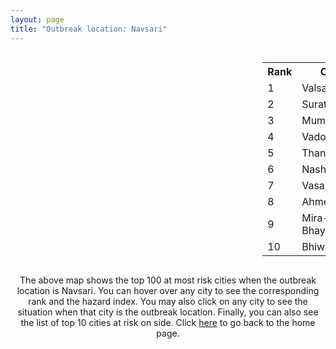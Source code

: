 ```yaml
---
layout: page
title: "Outbreak location: Navsari"
---
```

<div style="width: 100%; overflow: auto;">
<div style="width: 75%; float: left;">
<div id="mapid">
<script src="https://buda-magenta.github.io/hazard_map/load_map.js"></script>

<script>
var marker_outbreak = L.marker([20.952407, 72.932383],{"autoPan": true}).addTo(map); marker_outbreak.bindTooltip("Navsari").openTooltip();

var circle_1 = L.circle([20.432402, 73.141172], {"pane": "markerPane", "color": "red", "fill": true, "fillOpacity": 0.2, "fillRule": "evenodd", "lineCap": "round", "lineJoin": "round", "opacity": 1.0, "radius": 195268, "stroke": true, "weight": 3}).addTo(map);
circle_1.bindTooltip("Valsad<br>rank: 1<br>hazard index: 0.195268")
circle_1.bindPopup('<a href="https://buda-magenta.github.io/hazard_map/Valsad">Valsad</a>')

var circle_2 = L.circle([21.170200, 72.831100], {"pane": "markerPane", "color": "red", "fill": true, "fillOpacity": 0.2, "fillRule": "evenodd", "lineCap": "round", "lineJoin": "round", "opacity": 1.0, "radius": 52910, "stroke": true, "weight": 3}).addTo(map);
circle_2.bindTooltip("Surat<br>rank: 2<br>hazard index: 0.052911")
circle_2.bindPopup('<a href="https://buda-magenta.github.io/hazard_map/Surat">Surat</a>')

var circle_3 = L.circle([19.075990, 72.877393], {"pane": "markerPane", "color": "red", "fill": true, "fillOpacity": 0.2, "fillRule": "evenodd", "lineCap": "round", "lineJoin": "round", "opacity": 1.0, "radius": 31560, "stroke": true, "weight": 3}).addTo(map);
circle_3.bindTooltip("Mumbai<br>rank: 3<br>hazard index: 0.031561")
circle_3.bindPopup('<a href="https://buda-magenta.github.io/hazard_map/Mumbai">Mumbai</a>')

var circle_4 = L.circle([22.297314, 73.194257], {"pane": "markerPane", "color": "red", "fill": true, "fillOpacity": 0.2, "fillRule": "evenodd", "lineCap": "round", "lineJoin": "round", "opacity": 1.0, "radius": 16610, "stroke": true, "weight": 3}).addTo(map);
circle_4.bindTooltip("Vadodara<br>rank: 4<br>hazard index: 0.016610")
circle_4.bindPopup('<a href="https://buda-magenta.github.io/hazard_map/Vadodara">Vadodara</a>')

var circle_5 = L.circle([19.194329, 72.970178], {"pane": "markerPane", "color": "red", "fill": true, "fillOpacity": 0.2, "fillRule": "evenodd", "lineCap": "round", "lineJoin": "round", "opacity": 1.0, "radius": 15046, "stroke": true, "weight": 3}).addTo(map);
circle_5.bindTooltip("Thane<br>rank: 5<br>hazard index: 0.015047")
circle_5.bindPopup('<a href="https://buda-magenta.github.io/hazard_map/Thane">Thane</a>')

var circle_6 = L.circle([20.011247, 73.790236], {"pane": "markerPane", "color": "red", "fill": true, "fillOpacity": 0.2, "fillRule": "evenodd", "lineCap": "round", "lineJoin": "round", "opacity": 1.0, "radius": 12181, "stroke": true, "weight": 3}).addTo(map);
circle_6.bindTooltip("Nashik<br>rank: 6<br>hazard index: 0.012182")
circle_6.bindPopup('<a href="https://buda-magenta.github.io/hazard_map/Nashik">Nashik</a>')

var circle_7 = L.circle([19.439885, 72.880383], {"pane": "markerPane", "color": "red", "fill": true, "fillOpacity": 0.2, "fillRule": "evenodd", "lineCap": "round", "lineJoin": "round", "opacity": 1.0, "radius": 10561, "stroke": true, "weight": 3}).addTo(map);
circle_7.bindTooltip("Vasai<br>rank: 7<br>hazard index: 0.010562")
circle_7.bindPopup('<a href="https://buda-magenta.github.io/hazard_map/Vasai">Vasai</a>')

var circle_8 = L.circle([23.021624, 72.579707], {"pane": "markerPane", "color": "red", "fill": true, "fillOpacity": 0.2, "fillRule": "evenodd", "lineCap": "round", "lineJoin": "round", "opacity": 1.0, "radius": 6968, "stroke": true, "weight": 3}).addTo(map);
circle_8.bindTooltip("Ahmedabad<br>rank: 8<br>hazard index: 0.006969")
circle_8.bindPopup('<a href="https://buda-magenta.github.io/hazard_map/Ahmedabad">Ahmedabad</a>')

var circle_9 = L.circle([19.295200, 72.854400], {"pane": "markerPane", "color": "red", "fill": true, "fillOpacity": 0.2, "fillRule": "evenodd", "lineCap": "round", "lineJoin": "round", "opacity": 1.0, "radius": 6717, "stroke": true, "weight": 3}).addTo(map);
circle_9.bindTooltip("Mira-Bhayandar<br>rank: 9<br>hazard index: 0.006718")
circle_9.bindPopup('<a href="https://buda-magenta.github.io/hazard_map/Mira-Bhayandar">Mira-Bhayandar</a>')

var circle_10 = L.circle([19.362531, 73.078475], {"pane": "markerPane", "color": "red", "fill": true, "fillOpacity": 0.2, "fillRule": "evenodd", "lineCap": "round", "lineJoin": "round", "opacity": 1.0, "radius": 5897, "stroke": true, "weight": 3}).addTo(map);
circle_10.bindTooltip("Bhiwandi<br>rank: 10<br>hazard index: 0.005898")
circle_10.bindPopup('<a href="https://buda-magenta.github.io/hazard_map/Bhiwandi">Bhiwandi</a>')

var circle_11 = L.circle([21.771884, 72.141645], {"pane": "markerPane", "color": "red", "fill": true, "fillOpacity": 0.2, "fillRule": "evenodd", "lineCap": "round", "lineJoin": "round", "opacity": 1.0, "radius": 4895, "stroke": true, "weight": 3}).addTo(map);
circle_11.bindTooltip("Bhavnagar<br>rank: 11<br>hazard index: 0.004895")
circle_11.bindPopup('<a href="https://buda-magenta.github.io/hazard_map/Bhavnagar">Bhavnagar</a>')

var circle_12 = L.circle([19.261944, 73.194760], {"pane": "markerPane", "color": "red", "fill": true, "fillOpacity": 0.2, "fillRule": "evenodd", "lineCap": "round", "lineJoin": "round", "opacity": 1.0, "radius": 4152, "stroke": true, "weight": 3}).addTo(map);
circle_12.bindTooltip("Ulhas Nagar<br>rank: 12<br>hazard index: 0.004153")
circle_12.bindPopup('<a href="https://buda-magenta.github.io/hazard_map/Ulhas_Nagar">Ulhas Nagar</a>')

var circle_13 = L.circle([20.843512, 75.525927], {"pane": "markerPane", "color": "red", "fill": true, "fillOpacity": 0.2, "fillRule": "evenodd", "lineCap": "round", "lineJoin": "round", "opacity": 1.0, "radius": 3309, "stroke": true, "weight": 3}).addTo(map);
circle_13.bindTooltip("Jalgaon<br>rank: 13<br>hazard index: 0.003310")
circle_13.bindPopup('<a href="https://buda-magenta.github.io/hazard_map/Jalgaon">Jalgaon</a>')

var circle_14 = L.circle([22.689507, 72.871520], {"pane": "markerPane", "color": "red", "fill": true, "fillOpacity": 0.2, "fillRule": "evenodd", "lineCap": "round", "lineJoin": "round", "opacity": 1.0, "radius": 2054, "stroke": true, "weight": 3}).addTo(map);
circle_14.bindTooltip("Nadiad<br>rank: 14<br>hazard index: 0.002054")
circle_14.bindPopup('<a href="https://buda-magenta.github.io/hazard_map/Nadiad">Nadiad</a>')

var circle_15 = L.circle([21.365999, 74.284004], {"pane": "markerPane", "color": "red", "fill": true, "fillOpacity": 0.2, "fillRule": "evenodd", "lineCap": "round", "lineJoin": "round", "opacity": 1.0, "radius": 2009, "stroke": true, "weight": 3}).addTo(map);
circle_15.bindTooltip("Nandurbar<br>rank: 15<br>hazard index: 0.002009")
circle_15.bindPopup('<a href="https://buda-magenta.github.io/hazard_map/Nandurbar">Nandurbar</a>')

var circle_16 = L.circle([22.558499, 72.962563], {"pane": "markerPane", "color": "red", "fill": true, "fillOpacity": 0.2, "fillRule": "evenodd", "lineCap": "round", "lineJoin": "round", "opacity": 1.0, "radius": 1863, "stroke": true, "weight": 3}).addTo(map);
circle_16.bindTooltip("Anand<br>rank: 16<br>hazard index: 0.001864")
circle_16.bindPopup('<a href="https://buda-magenta.github.io/hazard_map/Anand">Anand</a>')

var circle_17 = L.circle([21.750000, 73.000000], {"pane": "markerPane", "color": "red", "fill": true, "fillOpacity": 0.2, "fillRule": "evenodd", "lineCap": "round", "lineJoin": "round", "opacity": 1.0, "radius": 1669, "stroke": true, "weight": 3}).addTo(map);
circle_17.bindTooltip("Bharuch<br>rank: 17<br>hazard index: 0.001669")
circle_17.bindPopup('<a href="https://buda-magenta.github.io/hazard_map/Bharuch">Bharuch</a>')

var circle_18 = L.circle([20.993276, 75.839983], {"pane": "markerPane", "color": "red", "fill": true, "fillOpacity": 0.2, "fillRule": "evenodd", "lineCap": "round", "lineJoin": "round", "opacity": 1.0, "radius": 1349, "stroke": true, "weight": 3}).addTo(map);
circle_18.bindTooltip("Bhusawal<br>rank: 18<br>hazard index: 0.001349")
circle_18.bindPopup('<a href="https://buda-magenta.github.io/hazard_map/Bhusawal">Bhusawal</a>')

var circle_19 = L.circle([18.521428, 73.854454], {"pane": "markerPane", "color": "red", "fill": true, "fillOpacity": 0.2, "fillRule": "evenodd", "lineCap": "round", "lineJoin": "round", "opacity": 1.0, "radius": 1316, "stroke": true, "weight": 3}).addTo(map);
circle_19.bindTooltip("Pune<br>rank: 19<br>hazard index: 0.001317")
circle_19.bindPopup('<a href="https://buda-magenta.github.io/hazard_map/Pune">Pune</a>')

var circle_20 = L.circle([19.143607, 73.295535], {"pane": "markerPane", "color": "red", "fill": true, "fillOpacity": 0.2, "fillRule": "evenodd", "lineCap": "round", "lineJoin": "round", "opacity": 1.0, "radius": 987, "stroke": true, "weight": 3}).addTo(map);
circle_20.bindTooltip("Ambarnath<br>rank: 20<br>hazard index: 0.000987")
circle_20.bindPopup('<a href="https://buda-magenta.github.io/hazard_map/Ambarnath">Ambarnath</a>')

var circle_21 = L.circle([22.610318, 73.461706], {"pane": "markerPane", "color": "red", "fill": true, "fillOpacity": 0.2, "fillRule": "evenodd", "lineCap": "round", "lineJoin": "round", "opacity": 1.0, "radius": 947, "stroke": true, "weight": 3}).addTo(map);
circle_21.bindTooltip("Kalol<br>rank: 21<br>hazard index: 0.000947")
circle_21.bindPopup('<a href="https://buda-magenta.github.io/hazard_map/Kalol">Kalol</a>')

var circle_22 = L.circle([19.877263, 75.339024], {"pane": "markerPane", "color": "red", "fill": true, "fillOpacity": 0.2, "fillRule": "evenodd", "lineCap": "round", "lineJoin": "round", "opacity": 1.0, "radius": 866, "stroke": true, "weight": 3}).addTo(map);
circle_22.bindTooltip("Aurangabad<br>rank: 22<br>hazard index: 0.000866")
circle_22.bindPopup('<a href="https://buda-magenta.github.io/hazard_map/Aurangabad">Aurangabad</a>')

var circle_23 = L.circle([28.651718, 77.221939], {"pane": "markerPane", "color": "red", "fill": true, "fillOpacity": 0.2, "fillRule": "evenodd", "lineCap": "round", "lineJoin": "round", "opacity": 1.0, "radius": 840, "stroke": true, "weight": 3}).addTo(map);
circle_23.bindTooltip("Delhi<br>rank: 23<br>hazard index: 0.000841")
circle_23.bindPopup('<a href="https://buda-magenta.github.io/hazard_map/Delhi">Delhi</a>')

var circle_24 = L.circle([22.168600, 71.668500], {"pane": "markerPane", "color": "red", "fill": true, "fillOpacity": 0.2, "fillRule": "evenodd", "lineCap": "round", "lineJoin": "round", "opacity": 1.0, "radius": 818, "stroke": true, "weight": 3}).addTo(map);
circle_24.bindTooltip("Botad<br>rank: 24<br>hazard index: 0.000818")
circle_24.bindPopup('<a href="https://buda-magenta.github.io/hazard_map/Botad">Botad</a>')

var circle_25 = L.circle([18.627929, 73.800983], {"pane": "markerPane", "color": "red", "fill": true, "fillOpacity": 0.2, "fillRule": "evenodd", "lineCap": "round", "lineJoin": "round", "opacity": 1.0, "radius": 442, "stroke": true, "weight": 3}).addTo(map);
circle_25.bindTooltip("Pimpri Chinchwad<br>rank: 25<br>hazard index: 0.000443")
circle_25.bindPopup('<a href="https://buda-magenta.github.io/hazard_map/Pimpri_Chinchwad">Pimpri Chinchwad</a>')

var circle_26 = L.circle([20.761862, 77.192172], {"pane": "markerPane", "color": "red", "fill": true, "fillOpacity": 0.2, "fillRule": "evenodd", "lineCap": "round", "lineJoin": "round", "opacity": 1.0, "radius": 436, "stroke": true, "weight": 3}).addTo(map);
circle_26.bindTooltip("Akola<br>rank: 26<br>hazard index: 0.000437")
circle_26.bindPopup('<a href="https://buda-magenta.github.io/hazard_map/Akola">Akola</a>')

var circle_27 = L.circle([22.750000, 71.666667], {"pane": "markerPane", "color": "red", "fill": true, "fillOpacity": 0.2, "fillRule": "evenodd", "lineCap": "round", "lineJoin": "round", "opacity": 1.0, "radius": 392, "stroke": true, "weight": 3}).addTo(map);
circle_27.bindTooltip("Surendranagar<br>rank: 27<br>hazard index: 0.000393")
circle_27.bindPopup('<a href="https://buda-magenta.github.io/hazard_map/Surendranagar">Surendranagar</a>')

var circle_28 = L.circle([15.398403, 73.812918], {"pane": "markerPane", "color": "red", "fill": true, "fillOpacity": 0.2, "fillRule": "evenodd", "lineCap": "round", "lineJoin": "round", "opacity": 1.0, "radius": 362, "stroke": true, "weight": 3}).addTo(map);
circle_28.bindTooltip("Vasco Da Gama<br>rank: 28<br>hazard index: 0.000363")
circle_28.bindPopup('<a href="https://buda-magenta.github.io/hazard_map/Vasco_Da_Gama">Vasco Da Gama</a>')

var circle_29 = L.circle([25.895924, 82.437716], {"pane": "markerPane", "color": "red", "fill": true, "fillOpacity": 0.2, "fillRule": "evenodd", "lineCap": "round", "lineJoin": "round", "opacity": 1.0, "radius": 354, "stroke": true, "weight": 3}).addTo(map);
circle_29.bindTooltip("Badlapur<br>rank: 29<br>hazard index: 0.000355")
circle_29.bindPopup('<a href="https://buda-magenta.github.io/hazard_map/Badlapur">Badlapur</a>')

var circle_30 = L.circle([12.979120, 77.591300], {"pane": "markerPane", "color": "red", "fill": true, "fillOpacity": 0.2, "fillRule": "evenodd", "lineCap": "round", "lineJoin": "round", "opacity": 1.0, "radius": 354, "stroke": true, "weight": 3}).addTo(map);
circle_30.bindTooltip("Bangalore<br>rank: 30<br>hazard index: 0.000355")
circle_30.bindPopup('<a href="https://buda-magenta.github.io/hazard_map/Bangalore">Bangalore</a>')

var circle_31 = L.circle([17.388786, 78.461065], {"pane": "markerPane", "color": "red", "fill": true, "fillOpacity": 0.2, "fillRule": "evenodd", "lineCap": "round", "lineJoin": "round", "opacity": 1.0, "radius": 310, "stroke": true, "weight": 3}).addTo(map);
circle_31.bindTooltip("Hyderabad<br>rank: 31<br>hazard index: 0.000311")
circle_31.bindPopup('<a href="https://buda-magenta.github.io/hazard_map/Hyderabad">Hyderabad</a>')

var circle_32 = L.circle([22.305199, 70.802833], {"pane": "markerPane", "color": "red", "fill": true, "fillOpacity": 0.2, "fillRule": "evenodd", "lineCap": "round", "lineJoin": "round", "opacity": 1.0, "radius": 307, "stroke": true, "weight": 3}).addTo(map);
circle_32.bindTooltip("Rajkot<br>rank: 32<br>hazard index: 0.000308")
circle_32.bindPopup('<a href="https://buda-magenta.github.io/hazard_map/Rajkot">Rajkot</a>')

var circle_33 = L.circle([23.160894, 79.949770], {"pane": "markerPane", "color": "red", "fill": true, "fillOpacity": 0.2, "fillRule": "evenodd", "lineCap": "round", "lineJoin": "round", "opacity": 1.0, "radius": 247, "stroke": true, "weight": 3}).addTo(map);
circle_33.bindTooltip("Jabalpur<br>rank: 33<br>hazard index: 0.000248")
circle_33.bindPopup('<a href="https://buda-magenta.github.io/hazard_map/Jabalpur">Jabalpur</a>')

var circle_34 = L.circle([25.531031, 78.652689], {"pane": "markerPane", "color": "red", "fill": true, "fillOpacity": 0.2, "fillRule": "evenodd", "lineCap": "round", "lineJoin": "round", "opacity": 1.0, "radius": 235, "stroke": true, "weight": 3}).addTo(map);
circle_34.bindTooltip("Jhansi<br>rank: 34<br>hazard index: 0.000235")
circle_34.bindPopup('<a href="https://buda-magenta.github.io/hazard_map/Jhansi">Jhansi</a>')

var circle_35 = L.circle([22.541418, 88.357691], {"pane": "markerPane", "color": "red", "fill": true, "fillOpacity": 0.2, "fillRule": "evenodd", "lineCap": "round", "lineJoin": "round", "opacity": 1.0, "radius": 233, "stroke": true, "weight": 3}).addTo(map);
circle_35.bindTooltip("Kolkata<br>rank: 35<br>hazard index: 0.000233")
circle_35.bindPopup('<a href="https://buda-magenta.github.io/hazard_map/Kolkata">Kolkata</a>')

var circle_36 = L.circle([13.083694, 80.270186], {"pane": "markerPane", "color": "red", "fill": true, "fillOpacity": 0.2, "fillRule": "evenodd", "lineCap": "round", "lineJoin": "round", "opacity": 1.0, "radius": 227, "stroke": true, "weight": 3}).addTo(map);
circle_36.bindTooltip("Chennai<br>rank: 36<br>hazard index: 0.000228")
circle_36.bindPopup('<a href="https://buda-magenta.github.io/hazard_map/Chennai">Chennai</a>')

var circle_37 = L.circle([25.335649, 83.007629], {"pane": "markerPane", "color": "red", "fill": true, "fillOpacity": 0.2, "fillRule": "evenodd", "lineCap": "round", "lineJoin": "round", "opacity": 1.0, "radius": 211, "stroke": true, "weight": 3}).addTo(map);
circle_37.bindTooltip("Varanasi<br>rank: 37<br>hazard index: 0.000212")
circle_37.bindPopup('<a href="https://buda-magenta.github.io/hazard_map/Varanasi">Varanasi</a>')

var circle_38 = L.circle([25.438130, 81.833800], {"pane": "markerPane", "color": "red", "fill": true, "fillOpacity": 0.2, "fillRule": "evenodd", "lineCap": "round", "lineJoin": "round", "opacity": 1.0, "radius": 199, "stroke": true, "weight": 3}).addTo(map);
circle_38.bindTooltip("Allahabad<br>rank: 38<br>hazard index: 0.000200")
circle_38.bindPopup('<a href="https://buda-magenta.github.io/hazard_map/Allahabad">Allahabad</a>')

var circle_39 = L.circle([21.149813, 79.082056], {"pane": "markerPane", "color": "red", "fill": true, "fillOpacity": 0.2, "fillRule": "evenodd", "lineCap": "round", "lineJoin": "round", "opacity": 1.0, "radius": 174, "stroke": true, "weight": 3}).addTo(map);
circle_39.bindTooltip("Nagpur<br>rank: 39<br>hazard index: 0.000174")
circle_39.bindPopup('<a href="https://buda-magenta.github.io/hazard_map/Nagpur">Nagpur</a>')

var circle_40 = L.circle([23.258486, 77.401989], {"pane": "markerPane", "color": "red", "fill": true, "fillOpacity": 0.2, "fillRule": "evenodd", "lineCap": "round", "lineJoin": "round", "opacity": 1.0, "radius": 173, "stroke": true, "weight": 3}).addTo(map);
circle_40.bindTooltip("Bhopal<br>rank: 40<br>hazard index: 0.000173")
circle_40.bindPopup('<a href="https://buda-magenta.github.io/hazard_map/Bhopal">Bhopal</a>')

var circle_41 = L.circle([22.778500, 73.624516], {"pane": "markerPane", "color": "red", "fill": true, "fillOpacity": 0.2, "fillRule": "evenodd", "lineCap": "round", "lineJoin": "round", "opacity": 1.0, "radius": 165, "stroke": true, "weight": 3}).addTo(map);
circle_41.bindTooltip("Godhra<br>rank: 41<br>hazard index: 0.000166")
circle_41.bindPopup('<a href="https://buda-magenta.github.io/hazard_map/Godhra">Godhra</a>')

var circle_42 = L.circle([22.720362, 75.868200], {"pane": "markerPane", "color": "red", "fill": true, "fillOpacity": 0.2, "fillRule": "evenodd", "lineCap": "round", "lineJoin": "round", "opacity": 1.0, "radius": 164, "stroke": true, "weight": 3}).addTo(map);
circle_42.bindTooltip("Indore<br>rank: 42<br>hazard index: 0.000164")
circle_42.bindPopup('<a href="https://buda-magenta.github.io/hazard_map/Indore">Indore</a>')

var circle_43 = L.circle([17.636129, 74.298278], {"pane": "markerPane", "color": "red", "fill": true, "fillOpacity": 0.2, "fillRule": "evenodd", "lineCap": "round", "lineJoin": "round", "opacity": 1.0, "radius": 164, "stroke": true, "weight": 3}).addTo(map);
circle_43.bindTooltip("Satara<br>rank: 43<br>hazard index: 0.000164")
circle_43.bindPopup('<a href="https://buda-magenta.github.io/hazard_map/Satara">Satara</a>')

var circle_44 = L.circle([26.915458, 75.818982], {"pane": "markerPane", "color": "red", "fill": true, "fillOpacity": 0.2, "fillRule": "evenodd", "lineCap": "round", "lineJoin": "round", "opacity": 1.0, "radius": 152, "stroke": true, "weight": 3}).addTo(map);
circle_44.bindTooltip("Jaipur<br>rank: 44<br>hazard index: 0.000153")
circle_44.bindPopup('<a href="https://buda-magenta.github.io/hazard_map/Jaipur">Jaipur</a>')

var circle_45 = L.circle([12.869810, 74.843008], {"pane": "markerPane", "color": "red", "fill": true, "fillOpacity": 0.2, "fillRule": "evenodd", "lineCap": "round", "lineJoin": "round", "opacity": 1.0, "radius": 151, "stroke": true, "weight": 3}).addTo(map);
circle_45.bindTooltip("Mangalore<br>rank: 45<br>hazard index: 0.000152")
circle_45.bindPopup('<a href="https://buda-magenta.github.io/hazard_map/Mangalore">Mangalore</a>')

var circle_46 = L.circle([19.918233, 75.868625], {"pane": "markerPane", "color": "red", "fill": true, "fillOpacity": 0.2, "fillRule": "evenodd", "lineCap": "round", "lineJoin": "round", "opacity": 1.0, "radius": 123, "stroke": true, "weight": 3}).addTo(map);
circle_46.bindTooltip("Jalna<br>rank: 46<br>hazard index: 0.000124")
circle_46.bindPopup('<a href="https://buda-magenta.github.io/hazard_map/Jalna">Jalna</a>')

var circle_47 = L.circle([26.460914, 80.321759], {"pane": "markerPane", "color": "red", "fill": true, "fillOpacity": 0.2, "fillRule": "evenodd", "lineCap": "round", "lineJoin": "round", "opacity": 1.0, "radius": 120, "stroke": true, "weight": 3}).addTo(map);
circle_47.bindTooltip("Kanpur<br>rank: 47<br>hazard index: 0.000121")
circle_47.bindPopup('<a href="https://buda-magenta.github.io/hazard_map/Kanpur">Kanpur</a>')

var circle_48 = L.circle([22.473242, 70.055210], {"pane": "markerPane", "color": "red", "fill": true, "fillOpacity": 0.2, "fillRule": "evenodd", "lineCap": "round", "lineJoin": "round", "opacity": 1.0, "radius": 118, "stroke": true, "weight": 3}).addTo(map);
circle_48.bindTooltip("Jamnagar<br>rank: 48<br>hazard index: 0.000118")
circle_48.bindPopup('<a href="https://buda-magenta.github.io/hazard_map/Jamnagar">Jamnagar</a>')

var circle_49 = L.circle([26.838100, 80.934600], {"pane": "markerPane", "color": "red", "fill": true, "fillOpacity": 0.2, "fillRule": "evenodd", "lineCap": "round", "lineJoin": "round", "opacity": 1.0, "radius": 113, "stroke": true, "weight": 3}).addTo(map);
circle_49.bindTooltip("Lucknow<br>rank: 49<br>hazard index: 0.000114")
circle_49.bindPopup('<a href="https://buda-magenta.github.io/hazard_map/Lucknow">Lucknow</a>')

var circle_50 = L.circle([23.666667, 72.500000], {"pane": "markerPane", "color": "red", "fill": true, "fillOpacity": 0.2, "fillRule": "evenodd", "lineCap": "round", "lineJoin": "round", "opacity": 1.0, "radius": 108, "stroke": true, "weight": 3}).addTo(map);
circle_50.bindTooltip("Mahesana<br>rank: 50<br>hazard index: 0.000108")
circle_50.bindPopup('<a href="https://buda-magenta.github.io/hazard_map/Mahesana">Mahesana</a>')

var circle_51 = L.circle([26.296772, 73.035143], {"pane": "markerPane", "color": "red", "fill": true, "fillOpacity": 0.2, "fillRule": "evenodd", "lineCap": "round", "lineJoin": "round", "opacity": 1.0, "radius": 96, "stroke": true, "weight": 3}).addTo(map);
circle_51.bindTooltip("Jodhpur<br>rank: 51<br>hazard index: 0.000096")
circle_51.bindPopup('<a href="https://buda-magenta.github.io/hazard_map/Jodhpur">Jodhpur</a>')

var circle_52 = L.circle([9.931308, 76.267414], {"pane": "markerPane", "color": "red", "fill": true, "fillOpacity": 0.2, "fillRule": "evenodd", "lineCap": "round", "lineJoin": "round", "opacity": 1.0, "radius": 94, "stroke": true, "weight": 3}).addTo(map);
circle_52.bindTooltip("Kochi<br>rank: 52<br>hazard index: 0.000095")
circle_52.bindPopup('<a href="https://buda-magenta.github.io/hazard_map/Kochi">Kochi</a>')

var circle_53 = L.circle([28.402979, 77.310384], {"pane": "markerPane", "color": "red", "fill": true, "fillOpacity": 0.2, "fillRule": "evenodd", "lineCap": "round", "lineJoin": "round", "opacity": 1.0, "radius": 94, "stroke": true, "weight": 3}).addTo(map);
circle_53.bindTooltip("Faridabad<br>rank: 53<br>hazard index: 0.000094")
circle_53.bindPopup('<a href="https://buda-magenta.github.io/hazard_map/Faridabad">Faridabad</a>')

var circle_54 = L.circle([21.145629, 80.268387], {"pane": "markerPane", "color": "red", "fill": true, "fillOpacity": 0.2, "fillRule": "evenodd", "lineCap": "round", "lineJoin": "round", "opacity": 1.0, "radius": 93, "stroke": true, "weight": 3}).addTo(map);
circle_54.bindTooltip("Gondiya<br>rank: 54<br>hazard index: 0.000094")
circle_54.bindPopup('<a href="https://buda-magenta.github.io/hazard_map/Gondiya">Gondiya</a>')

var circle_55 = L.circle([8.576971, 77.050125], {"pane": "markerPane", "color": "red", "fill": true, "fillOpacity": 0.2, "fillRule": "evenodd", "lineCap": "round", "lineJoin": "round", "opacity": 1.0, "radius": 87, "stroke": true, "weight": 3}).addTo(map);
circle_55.bindTooltip("Thiruvananthapuram<br>rank: 55<br>hazard index: 0.000088")
circle_55.bindPopup('<a href="https://buda-magenta.github.io/hazard_map/Thiruvananthapuram">Thiruvananthapuram</a>')

var circle_56 = L.circle([19.169335, 77.311013], {"pane": "markerPane", "color": "red", "fill": true, "fillOpacity": 0.2, "fillRule": "evenodd", "lineCap": "round", "lineJoin": "round", "opacity": 1.0, "radius": 79, "stroke": true, "weight": 3}).addTo(map);
circle_56.bindTooltip("Nanded Waghala<br>rank: 56<br>hazard index: 0.000079")
circle_56.bindPopup('<a href="https://buda-magenta.github.io/hazard_map/Nanded_Waghala">Nanded Waghala</a>')

var circle_57 = L.circle([25.196826, 76.000893], {"pane": "markerPane", "color": "red", "fill": true, "fillOpacity": 0.2, "fillRule": "evenodd", "lineCap": "round", "lineJoin": "round", "opacity": 1.0, "radius": 77, "stroke": true, "weight": 3}).addTo(map);
circle_57.bindTooltip("Kota<br>rank: 57<br>hazard index: 0.000077")
circle_57.bindPopup('<a href="https://buda-magenta.github.io/hazard_map/Kota">Kota</a>')

var circle_58 = L.circle([11.258608, 75.778874], {"pane": "markerPane", "color": "red", "fill": true, "fillOpacity": 0.2, "fillRule": "evenodd", "lineCap": "round", "lineJoin": "round", "opacity": 1.0, "radius": 75, "stroke": true, "weight": 3}).addTo(map);
circle_58.bindTooltip("Kozhikode<br>rank: 58<br>hazard index: 0.000075")
circle_58.bindPopup('<a href="https://buda-magenta.github.io/hazard_map/Kozhikode">Kozhikode</a>')

var circle_59 = L.circle([23.223288, 72.649227], {"pane": "markerPane", "color": "red", "fill": true, "fillOpacity": 0.2, "fillRule": "evenodd", "lineCap": "round", "lineJoin": "round", "opacity": 1.0, "radius": 73, "stroke": true, "weight": 3}).addTo(map);
circle_59.bindTooltip("Gandhinagar<br>rank: 59<br>hazard index: 0.000073")
circle_59.bindPopup('<a href="https://buda-magenta.github.io/hazard_map/Gandhinagar">Gandhinagar</a>')

var circle_60 = L.circle([23.071874, 70.131715], {"pane": "markerPane", "color": "red", "fill": true, "fillOpacity": 0.2, "fillRule": "evenodd", "lineCap": "round", "lineJoin": "round", "opacity": 1.0, "radius": 67, "stroke": true, "weight": 3}).addTo(map);
circle_60.bindTooltip("Gandhidham<br>rank: 60<br>hazard index: 0.000068")
circle_60.bindPopup('<a href="https://buda-magenta.github.io/hazard_map/Gandhidham">Gandhidham</a>')

var circle_61 = L.circle([21.517410, 70.464275], {"pane": "markerPane", "color": "red", "fill": true, "fillOpacity": 0.2, "fillRule": "evenodd", "lineCap": "round", "lineJoin": "round", "opacity": 1.0, "radius": 66, "stroke": true, "weight": 3}).addTo(map);
circle_61.bindTooltip("Junagadh<br>rank: 61<br>hazard index: 0.000066")
circle_61.bindPopup('<a href="https://buda-magenta.github.io/hazard_map/Junagadh">Junagadh</a>')

var circle_62 = L.circle([26.148658, 85.340013], {"pane": "markerPane", "color": "red", "fill": true, "fillOpacity": 0.2, "fillRule": "evenodd", "lineCap": "round", "lineJoin": "round", "opacity": 1.0, "radius": 62, "stroke": true, "weight": 3}).addTo(map);
circle_62.bindTooltip("Muzaffarpur<br>rank: 62<br>hazard index: 0.000063")
circle_62.bindPopup('<a href="https://buda-magenta.github.io/hazard_map/Muzaffarpur">Muzaffarpur</a>')

var circle_63 = L.circle([25.609324, 85.123525], {"pane": "markerPane", "color": "red", "fill": true, "fillOpacity": 0.2, "fillRule": "evenodd", "lineCap": "round", "lineJoin": "round", "opacity": 1.0, "radius": 59, "stroke": true, "weight": 3}).addTo(map);
circle_63.bindTooltip("Patna<br>rank: 63<br>hazard index: 0.000060")
circle_63.bindPopup('<a href="https://buda-magenta.github.io/hazard_map/Patna">Patna</a>')

var circle_64 = L.circle([19.290314, 76.602903], {"pane": "markerPane", "color": "red", "fill": true, "fillOpacity": 0.2, "fillRule": "evenodd", "lineCap": "round", "lineJoin": "round", "opacity": 1.0, "radius": 58, "stroke": true, "weight": 3}).addTo(map);
circle_64.bindTooltip("Parbhani<br>rank: 64<br>hazard index: 0.000059")
circle_64.bindPopup('<a href="https://buda-magenta.github.io/hazard_map/Parbhani">Parbhani</a>')

var circle_65 = L.circle([17.849907, 75.276320], {"pane": "markerPane", "color": "red", "fill": true, "fillOpacity": 0.2, "fillRule": "evenodd", "lineCap": "round", "lineJoin": "round", "opacity": 1.0, "radius": 55, "stroke": true, "weight": 3}).addTo(map);
circle_65.bindTooltip("Solapur<br>rank: 65<br>hazard index: 0.000055")
circle_65.bindPopup('<a href="https://buda-magenta.github.io/hazard_map/Solapur">Solapur</a>')

var circle_66 = L.circle([21.237947, 81.633683], {"pane": "markerPane", "color": "red", "fill": true, "fillOpacity": 0.2, "fillRule": "evenodd", "lineCap": "round", "lineJoin": "round", "opacity": 1.0, "radius": 54, "stroke": true, "weight": 3}).addTo(map);
circle_66.bindTooltip("Raipur<br>rank: 66<br>hazard index: 0.000055")
circle_66.bindPopup('<a href="https://buda-magenta.github.io/hazard_map/Raipur">Raipur</a>')

var circle_67 = L.circle([11.001812, 76.962843], {"pane": "markerPane", "color": "red", "fill": true, "fillOpacity": 0.2, "fillRule": "evenodd", "lineCap": "round", "lineJoin": "round", "opacity": 1.0, "radius": 53, "stroke": true, "weight": 3}).addTo(map);
circle_67.bindTooltip("Coimbatore<br>rank: 67<br>hazard index: 0.000053")
circle_67.bindPopup('<a href="https://buda-magenta.github.io/hazard_map/Coimbatore">Coimbatore</a>')

var circle_68 = L.circle([19.250000, 74.750000], {"pane": "markerPane", "color": "red", "fill": true, "fillOpacity": 0.2, "fillRule": "evenodd", "lineCap": "round", "lineJoin": "round", "opacity": 1.0, "radius": 52, "stroke": true, "weight": 3}).addTo(map);
circle_68.bindTooltip("Ahmadnagar<br>rank: 68<br>hazard index: 0.000052")
circle_68.bindPopup('<a href="https://buda-magenta.github.io/hazard_map/Ahmadnagar">Ahmadnagar</a>')

var circle_69 = L.circle([23.480592, 74.917790], {"pane": "markerPane", "color": "red", "fill": true, "fillOpacity": 0.2, "fillRule": "evenodd", "lineCap": "round", "lineJoin": "round", "opacity": 1.0, "radius": 51, "stroke": true, "weight": 3}).addTo(map);
circle_69.bindTooltip("Ratlam<br>rank: 69<br>hazard index: 0.000052")
circle_69.bindPopup('<a href="https://buda-magenta.github.io/hazard_map/Ratlam">Ratlam</a>')

var circle_70 = L.circle([24.500000, 81.000000], {"pane": "markerPane", "color": "red", "fill": true, "fillOpacity": 0.2, "fillRule": "evenodd", "lineCap": "round", "lineJoin": "round", "opacity": 1.0, "radius": 49, "stroke": true, "weight": 3}).addTo(map);
circle_70.bindTooltip("Satna<br>rank: 70<br>hazard index: 0.000050")
circle_70.bindPopup('<a href="https://buda-magenta.github.io/hazard_map/Satna">Satna</a>')

var circle_71 = L.circle([29.000653, 77.768229], {"pane": "markerPane", "color": "red", "fill": true, "fillOpacity": 0.2, "fillRule": "evenodd", "lineCap": "round", "lineJoin": "round", "opacity": 1.0, "radius": 49, "stroke": true, "weight": 3}).addTo(map);
circle_71.bindTooltip("Meerut<br>rank: 71<br>hazard index: 0.000050")
circle_71.bindPopup('<a href="https://buda-magenta.github.io/hazard_map/Meerut">Meerut</a>')

var circle_72 = L.circle([21.154541, 77.644296], {"pane": "markerPane", "color": "red", "fill": true, "fillOpacity": 0.2, "fillRule": "evenodd", "lineCap": "round", "lineJoin": "round", "opacity": 1.0, "radius": 48, "stroke": true, "weight": 3}).addTo(map);
circle_72.bindTooltip("Amravati<br>rank: 72<br>hazard index: 0.000048")
circle_72.bindPopup('<a href="https://buda-magenta.github.io/hazard_map/Amravati">Amravati</a>')

var circle_73 = L.circle([20.266777, 85.843559], {"pane": "markerPane", "color": "red", "fill": true, "fillOpacity": 0.2, "fillRule": "evenodd", "lineCap": "round", "lineJoin": "round", "opacity": 1.0, "radius": 47, "stroke": true, "weight": 3}).addTo(map);
circle_73.bindTooltip("Bhubaneswar<br>rank: 73<br>hazard index: 0.000048")
circle_73.bindPopup('<a href="https://buda-magenta.github.io/hazard_map/Bhubaneswar">Bhubaneswar</a>')

var circle_74 = L.circle([20.259399, 76.976203], {"pane": "markerPane", "color": "red", "fill": true, "fillOpacity": 0.2, "fillRule": "evenodd", "lineCap": "round", "lineJoin": "round", "opacity": 1.0, "radius": 47, "stroke": true, "weight": 3}).addTo(map);
circle_74.bindTooltip("Malegaon<br>rank: 74<br>hazard index: 0.000048")
circle_74.bindPopup('<a href="https://buda-magenta.github.io/hazard_map/Malegaon">Malegaon</a>')

var circle_75 = L.circle([24.578721, 73.686257], {"pane": "markerPane", "color": "red", "fill": true, "fillOpacity": 0.2, "fillRule": "evenodd", "lineCap": "round", "lineJoin": "round", "opacity": 1.0, "radius": 44, "stroke": true, "weight": 3}).addTo(map);
circle_75.bindTooltip("Udaipur<br>rank: 75<br>hazard index: 0.000044")
circle_75.bindPopup('<a href="https://buda-magenta.github.io/hazard_map/Udaipur">Udaipur</a>')

var circle_76 = L.circle([23.174597, 75.785142], {"pane": "markerPane", "color": "red", "fill": true, "fillOpacity": 0.2, "fillRule": "evenodd", "lineCap": "round", "lineJoin": "round", "opacity": 1.0, "radius": 43, "stroke": true, "weight": 3}).addTo(map);
circle_76.bindTooltip("Ujjain<br>rank: 76<br>hazard index: 0.000043")
circle_76.bindPopup('<a href="https://buda-magenta.github.io/hazard_map/Ujjain">Ujjain</a>')

var circle_77 = L.circle([23.774057, 71.683735], {"pane": "markerPane", "color": "red", "fill": true, "fillOpacity": 0.2, "fillRule": "evenodd", "lineCap": "round", "lineJoin": "round", "opacity": 1.0, "radius": 42, "stroke": true, "weight": 3}).addTo(map);
circle_77.bindTooltip("Patan<br>rank: 77<br>hazard index: 0.000043")
circle_77.bindPopup('<a href="https://buda-magenta.github.io/hazard_map/Patan">Patan</a>')

var circle_78 = L.circle([24.170979, 72.436638], {"pane": "markerPane", "color": "red", "fill": true, "fillOpacity": 0.2, "fillRule": "evenodd", "lineCap": "round", "lineJoin": "round", "opacity": 1.0, "radius": 40, "stroke": true, "weight": 3}).addTo(map);
circle_78.bindTooltip("Palanpur<br>rank: 78<br>hazard index: 0.000041")
circle_78.bindPopup('<a href="https://buda-magenta.github.io/hazard_map/Palanpur">Palanpur</a>')

var circle_79 = L.circle([28.015929, 73.317137], {"pane": "markerPane", "color": "red", "fill": true, "fillOpacity": 0.2, "fillRule": "evenodd", "lineCap": "round", "lineJoin": "round", "opacity": 1.0, "radius": 37, "stroke": true, "weight": 3}).addTo(map);
circle_79.bindTooltip("Bikaner<br>rank: 79<br>hazard index: 0.000038")
circle_79.bindPopup('<a href="https://buda-magenta.github.io/hazard_map/Bikaner">Bikaner</a>')

var circle_80 = L.circle([30.733442, 76.779714], {"pane": "markerPane", "color": "red", "fill": true, "fillOpacity": 0.2, "fillRule": "evenodd", "lineCap": "round", "lineJoin": "round", "opacity": 1.0, "radius": 37, "stroke": true, "weight": 3}).addTo(map);
circle_80.bindTooltip("Chandigarh<br>rank: 80<br>hazard index: 0.000037")
circle_80.bindPopup('<a href="https://buda-magenta.github.io/hazard_map/Chandigarh">Chandigarh</a>')

var circle_81 = L.circle([10.525626, 76.213254], {"pane": "markerPane", "color": "red", "fill": true, "fillOpacity": 0.2, "fillRule": "evenodd", "lineCap": "round", "lineJoin": "round", "opacity": 1.0, "radius": 36, "stroke": true, "weight": 3}).addTo(map);
circle_81.bindTooltip("Thrissur<br>rank: 81<br>hazard index: 0.000037")
circle_81.bindPopup('<a href="https://buda-magenta.github.io/hazard_map/Thrissur">Thrissur</a>')

var circle_82 = L.circle([25.773344, 84.784977], {"pane": "markerPane", "color": "red", "fill": true, "fillOpacity": 0.2, "fillRule": "evenodd", "lineCap": "round", "lineJoin": "round", "opacity": 1.0, "radius": 35, "stroke": true, "weight": 3}).addTo(map);
circle_82.bindTooltip("Chapra<br>rank: 82<br>hazard index: 0.000036")
circle_82.bindPopup('<a href="https://buda-magenta.github.io/hazard_map/Chapra">Chapra</a>')

var circle_83 = L.circle([26.469100, 74.639000], {"pane": "markerPane", "color": "red", "fill": true, "fillOpacity": 0.2, "fillRule": "evenodd", "lineCap": "round", "lineJoin": "round", "opacity": 1.0, "radius": 35, "stroke": true, "weight": 3}).addTo(map);
circle_83.bindTooltip("Ajmer<br>rank: 83<br>hazard index: 0.000035")
circle_83.bindPopup('<a href="https://buda-magenta.github.io/hazard_map/Ajmer">Ajmer</a>')

var circle_84 = L.circle([8.887951, 76.595501], {"pane": "markerPane", "color": "red", "fill": true, "fillOpacity": 0.2, "fillRule": "evenodd", "lineCap": "round", "lineJoin": "round", "opacity": 1.0, "radius": 29, "stroke": true, "weight": 3}).addTo(map);
circle_84.bindTooltip("Kollam<br>rank: 84<br>hazard index: 0.000029")
circle_84.bindPopup('<a href="https://buda-magenta.github.io/hazard_map/Kollam">Kollam</a>')

var circle_85 = L.circle([21.977864, 76.568828], {"pane": "markerPane", "color": "red", "fill": true, "fillOpacity": 0.2, "fillRule": "evenodd", "lineCap": "round", "lineJoin": "round", "opacity": 1.0, "radius": 27, "stroke": true, "weight": 3}).addTo(map);
circle_85.bindTooltip("Khandwa<br>rank: 85<br>hazard index: 0.000028")
circle_85.bindPopup('<a href="https://buda-magenta.github.io/hazard_map/Khandwa">Khandwa</a>')

var circle_86 = L.circle([17.723128, 83.301284], {"pane": "markerPane", "color": "red", "fill": true, "fillOpacity": 0.2, "fillRule": "evenodd", "lineCap": "round", "lineJoin": "round", "opacity": 1.0, "radius": 27, "stroke": true, "weight": 3}).addTo(map);
circle_86.bindTooltip("Visakhapatnam<br>rank: 86<br>hazard index: 0.000028")
circle_86.bindPopup('<a href="https://buda-magenta.github.io/hazard_map/Visakhapatnam">Visakhapatnam</a>')

var circle_87 = L.circle([18.351469, 76.755121], {"pane": "markerPane", "color": "red", "fill": true, "fillOpacity": 0.2, "fillRule": "evenodd", "lineCap": "round", "lineJoin": "round", "opacity": 1.0, "radius": 27, "stroke": true, "weight": 3}).addTo(map);
circle_87.bindTooltip("Latur<br>rank: 87<br>hazard index: 0.000027")
circle_87.bindPopup('<a href="https://buda-magenta.github.io/hazard_map/Latur">Latur</a>')

var circle_88 = L.circle([19.794750, 75.077922], {"pane": "markerPane", "color": "red", "fill": true, "fillOpacity": 0.2, "fillRule": "evenodd", "lineCap": "round", "lineJoin": "round", "opacity": 1.0, "radius": 27, "stroke": true, "weight": 3}).addTo(map);
circle_88.bindTooltip("Gangapur<br>rank: 88<br>hazard index: 0.000027")
circle_88.bindPopup('<a href="https://buda-magenta.github.io/hazard_map/Gangapur">Gangapur</a>')

var circle_89 = L.circle([31.634308, 74.873679], {"pane": "markerPane", "color": "red", "fill": true, "fillOpacity": 0.2, "fillRule": "evenodd", "lineCap": "round", "lineJoin": "round", "opacity": 1.0, "radius": 27, "stroke": true, "weight": 3}).addTo(map);
circle_89.bindTooltip("Amritsar<br>rank: 89<br>hazard index: 0.000027")
circle_89.bindPopup('<a href="https://buda-magenta.github.io/hazard_map/Amritsar">Amritsar</a>')

var circle_90 = L.circle([25.720581, 85.255560], {"pane": "markerPane", "color": "red", "fill": true, "fillOpacity": 0.2, "fillRule": "evenodd", "lineCap": "round", "lineJoin": "round", "opacity": 1.0, "radius": 25, "stroke": true, "weight": 3}).addTo(map);
circle_90.bindTooltip("Hajipur<br>rank: 90<br>hazard index: 0.000026")
circle_90.bindPopup('<a href="https://buda-magenta.github.io/hazard_map/Hajipur">Hajipur</a>')

var circle_91 = L.circle([23.000000, 76.166667], {"pane": "markerPane", "color": "red", "fill": true, "fillOpacity": 0.2, "fillRule": "evenodd", "lineCap": "round", "lineJoin": "round", "opacity": 1.0, "radius": 24, "stroke": true, "weight": 3}).addTo(map);
circle_91.bindTooltip("Dewas<br>rank: 91<br>hazard index: 0.000024")
circle_91.bindPopup('<a href="https://buda-magenta.github.io/hazard_map/Dewas">Dewas</a>')

var circle_92 = L.circle([13.341917, 74.747323], {"pane": "markerPane", "color": "red", "fill": true, "fillOpacity": 0.2, "fillRule": "evenodd", "lineCap": "round", "lineJoin": "round", "opacity": 1.0, "radius": 24, "stroke": true, "weight": 3}).addTo(map);
circle_92.bindTooltip("Udupi<br>rank: 92<br>hazard index: 0.000024")
circle_92.bindPopup('<a href="https://buda-magenta.github.io/hazard_map/Udupi">Udupi</a>')

var circle_93 = L.circle([29.988077, 77.508130], {"pane": "markerPane", "color": "red", "fill": true, "fillOpacity": 0.2, "fillRule": "evenodd", "lineCap": "round", "lineJoin": "round", "opacity": 1.0, "radius": 23, "stroke": true, "weight": 3}).addTo(map);
circle_93.bindTooltip("Saharanpur<br>rank: 93<br>hazard index: 0.000024")
circle_93.bindPopup('<a href="https://buda-magenta.github.io/hazard_map/Saharanpur">Saharanpur</a>')

var circle_94 = L.circle([20.866667, 70.750000], {"pane": "markerPane", "color": "red", "fill": true, "fillOpacity": 0.2, "fillRule": "evenodd", "lineCap": "round", "lineJoin": "round", "opacity": 1.0, "radius": 23, "stroke": true, "weight": 3}).addTo(map);
circle_94.bindTooltip("Amreli<br>rank: 94<br>hazard index: 0.000024")
circle_94.bindPopup('<a href="https://buda-magenta.github.io/hazard_map/Amreli">Amreli</a>')

var circle_95 = L.circle([27.633333, 77.583333], {"pane": "markerPane", "color": "red", "fill": true, "fillOpacity": 0.2, "fillRule": "evenodd", "lineCap": "round", "lineJoin": "round", "opacity": 1.0, "radius": 23, "stroke": true, "weight": 3}).addTo(map);
circle_95.bindTooltip("Mathura<br>rank: 95<br>hazard index: 0.000023")
circle_95.bindPopup('<a href="https://buda-magenta.github.io/hazard_map/Mathura">Mathura</a>')

var circle_96 = L.circle([23.247245, 69.668339], {"pane": "markerPane", "color": "red", "fill": true, "fillOpacity": 0.2, "fillRule": "evenodd", "lineCap": "round", "lineJoin": "round", "opacity": 1.0, "radius": 23, "stroke": true, "weight": 3}).addTo(map);
circle_96.bindTooltip("Bhuj<br>rank: 96<br>hazard index: 0.000023")
circle_96.bindPopup('<a href="https://buda-magenta.github.io/hazard_map/Bhuj">Bhuj</a>')

var circle_97 = L.circle([24.268349, 72.204387], {"pane": "markerPane", "color": "red", "fill": true, "fillOpacity": 0.2, "fillRule": "evenodd", "lineCap": "round", "lineJoin": "round", "opacity": 1.0, "radius": 22, "stroke": true, "weight": 3}).addTo(map);
circle_97.bindTooltip("Deesa<br>rank: 97<br>hazard index: 0.000023")
circle_97.bindPopup('<a href="https://buda-magenta.github.io/hazard_map/Deesa">Deesa</a>')

var circle_98 = L.circle([26.180598, 91.753943], {"pane": "markerPane", "color": "red", "fill": true, "fillOpacity": 0.2, "fillRule": "evenodd", "lineCap": "round", "lineJoin": "round", "opacity": 1.0, "radius": 22, "stroke": true, "weight": 3}).addTo(map);
circle_98.bindTooltip("Guwahati<br>rank: 98<br>hazard index: 0.000022")
circle_98.bindPopup('<a href="https://buda-magenta.github.io/hazard_map/Guwahati">Guwahati</a>')

var circle_99 = L.circle([21.764059, 70.616660], {"pane": "markerPane", "color": "red", "fill": true, "fillOpacity": 0.2, "fillRule": "evenodd", "lineCap": "round", "lineJoin": "round", "opacity": 1.0, "radius": 21, "stroke": true, "weight": 3}).addTo(map);
circle_99.bindTooltip("Jetpur Navagadh<br>rank: 99<br>hazard index: 0.000022")
circle_99.bindPopup('<a href="https://buda-magenta.github.io/hazard_map/Jetpur_Navagadh">Jetpur Navagadh</a>')

var circle_100 = L.circle([23.493079, 74.348402], {"pane": "markerPane", "color": "red", "fill": true, "fillOpacity": 0.2, "fillRule": "evenodd", "lineCap": "round", "lineJoin": "round", "opacity": 1.0, "radius": 21, "stroke": true, "weight": 3}).addTo(map);
circle_100.bindTooltip("Banswara<br>rank: 100<br>hazard index: 0.000022")
circle_100.bindPopup('<a href="https://buda-magenta.github.io/hazard_map/Banswara">Banswara</a>')
</script>
</div>
</div>


<div style="width: 20%; float: right;">
<table>
<tr>
<th>Rank</th>
<th>City</th>
</tr>

<tr>
<td>1</td>
<td>Valsad</td>
</tr>

<tr>
<td>2</td>
<td>Surat</td>
</tr>

<tr>
<td>3</td>
<td>Mumbai</td>
</tr>

<tr>
<td>4</td>
<td>Vadodara</td>
</tr>

<tr>
<td>5</td>
<td>Thane</td>
</tr>

<tr>
<td>6</td>
<td>Nashik</td>
</tr>

<tr>
<td>7</td>
<td>Vasai</td>
</tr>

<tr>
<td>8</td>
<td>Ahmedabad</td>
</tr>

<tr>
<td>9</td>
<td>Mira-Bhayandar</td>
</tr>

<tr>
<td>10</td>
<td>Bhiwandi</td>
</tr>

</table>
</div>
</div>


<p align="center"> The above map shows the top 100 at most risk cities when the outbreak location is Navsari. You can hover over any city to see the corresponding rank and the hazard index. You may also click on any city to see the situation when that city is the outbreak location. Finally, you can also see the list of top 10 cities at risk on side.  Click <a href="https://buda-magenta.github.io/hazard_map/">here</a> to go back to the home page.
</p>